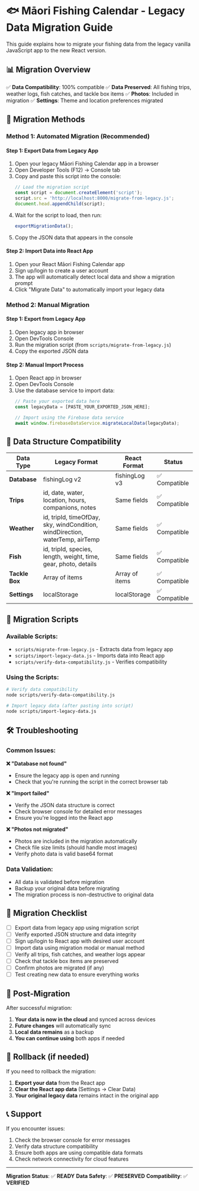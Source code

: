 # 🐟 Māori Fishing Calendar - Legacy Data Migration Guide

This guide explains how to migrate your fishing data from the legacy vanilla JavaScript app to the new React version.

## 📊 Migration Overview

✅ **Data Compatibility**: 100% compatible
✅ **Data Preserved**: All fishing trips, weather logs, fish catches, and tackle box items
✅ **Photos**: Included in migration
✅ **Settings**: Theme and location preferences migrated

## 🚀 Migration Methods

### Method 1: Automated Migration (Recommended)

#### Step 1: Export Data from Legacy App
1. Open your legacy Māori Fishing Calendar app in a browser
2. Open Developer Tools (F12) → Console tab
3. Copy and paste this script into the console:
   ```javascript
   // Load the migration script
   const script = document.createElement('script');
   script.src = 'http://localhost:8000/migrate-from-legacy.js';
   document.head.appendChild(script);
   ```
4. Wait for the script to load, then run:
   ```javascript
   exportMigrationData();
   ```
5. Copy the JSON data that appears in the console

#### Step 2: Import Data into React App
1. Open your React Māori Fishing Calendar app
2. Sign up/login to create a user account
3. The app will automatically detect local data and show a migration prompt
4. Click "Migrate Data" to automatically import your legacy data

### Method 2: Manual Migration

#### Step 1: Export from Legacy App
1. Open legacy app in browser
2. Open DevTools Console
3. Run the migration script (from `scripts/migrate-from-legacy.js`)
4. Copy the exported JSON data

#### Step 2: Manual Import Process
1. Open React app in browser
2. Open DevTools Console
3. Use the database service to import data:
   ```javascript
   // Paste your exported data here
   const legacyData = [PASTE_YOUR_EXPORTED_JSON_HERE];

   // Import using the Firebase data service
   await window.firebaseDataService.migrateLocalData(legacyData);
   ```

## 📁 Data Structure Compatibility

| Data Type | Legacy Format | React Format | Status |
|-----------|---------------|--------------|--------|
| **Database** | fishingLog v2 | fishingLog v3 | ✅ Compatible |
| **Trips** | id, date, water, location, hours, companions, notes | Same fields | ✅ Compatible |
| **Weather** | id, tripId, timeOfDay, sky, windCondition, windDirection, waterTemp, airTemp | Same fields | ✅ Compatible |
| **Fish** | id, tripId, species, length, weight, time, gear, photo, details | Same fields | ✅ Compatible |
| **Tackle Box** | Array of items | Array of items | ✅ Compatible |
| **Settings** | localStorage | localStorage | ✅ Compatible |

## 🔧 Migration Scripts

### Available Scripts:
- `scripts/migrate-from-legacy.js` - Extracts data from legacy app
- `scripts/import-legacy-data.js` - Imports data into React app
- `scripts/verify-data-compatibility.js` - Verifies compatibility

### Using the Scripts:
```bash
# Verify data compatibility
node scripts/verify-data-compatibility.js

# Import legacy data (after pasting into script)
node scripts/import-legacy-data.js
```

## 🛠️ Troubleshooting

### Common Issues:

**❌ "Database not found"**
- Ensure the legacy app is open and running
- Check that you're running the script in the correct browser tab

**❌ "Import failed"**
- Verify the JSON data structure is correct
- Check browser console for detailed error messages
- Ensure you're logged into the React app

**❌ "Photos not migrated"**
- Photos are included in the migration automatically
- Check file size limits (should handle most images)
- Verify photo data is valid base64 format

### Data Validation:
- All data is validated before migration
- Backup your original data before migrating
- The migration process is non-destructive to original data

## 📝 Migration Checklist

- [ ] Export data from legacy app using migration script
- [ ] Verify exported JSON structure and data integrity
- [ ] Sign up/login to React app with desired user account
- [ ] Import data using migration modal or manual method
- [ ] Verify all trips, fish catches, and weather logs appear
- [ ] Check that tackle box items are preserved
- [ ] Confirm photos are migrated (if any)
- [ ] Test creating new data to ensure everything works

## 🎯 Post-Migration

After successful migration:

1. **Your data is now in the cloud** and synced across devices
2. **Future changes** will automatically sync
3. **Local data remains** as a backup
4. **You can continue using** both apps if needed

## 🔄 Rollback (if needed)

If you need to rollback the migration:

1. **Export your data** from the React app
2. **Clear the React app data** (Settings → Clear Data)
3. **Your original legacy data** remains intact in the original app

## 📞 Support

If you encounter issues:

1. Check the browser console for error messages
2. Verify data structure compatibility
3. Ensure both apps are using compatible data formats
4. Check network connectivity for cloud features

---

**Migration Status**: ✅ **READY**
**Data Safety**: ✅ **PRESERVED**
**Compatibility**: ✅ **VERIFIED**